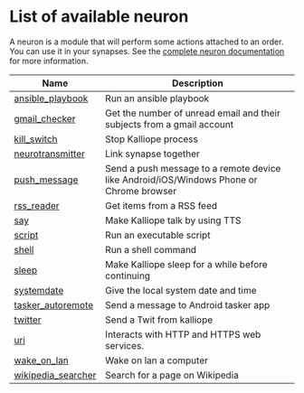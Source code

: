 # List of available neuron

A neuron is a module that will perform some actions attached to an order. You can use it in your synapses. See the [complete neuron documentation](neurons.md) for more information.

| Name                                               | Description                                                                             |
|----------------------------------------------------|-----------------------------------------------------------------------------------------|
| [ansible_playbook](../neurons/ansible_playbook/)   | Run an ansible playbook                                                                 |
| [gmail_checker](../neurons/gmail_checker/)         | Get the number of unread email and their subjects from a gmail account                  |
| [kill_switch](../neurons/kill_switch/)             | Stop Kalliope process                                                                   |
| [neurotransmitter](../neurons/neurotransmitter/)   | Link synapse together                                                                   |
| [push_message](../neurons/push_message/)           | Send a push message to a remote device like Android/iOS/Windows Phone or Chrome browser |
| [rss_reader](../neurons/rss_reader/)               | Get items from a RSS feed                                                               |
| [say](../neurons/say/)                             | Make Kalliope talk by using TTS                                                         |
| [script](../neurons/script/)                       | Run an executable script                                                                |
| [shell](../neurons/shell/)                         | Run a shell command                                                                     |
| [sleep](../neurons/sleep/)                         | Make Kalliope sleep for a while before continuing                                       |
| [systemdate](../neurons/systemdate/)               | Give the local system date and time                                                     |
| [tasker_autoremote](../neurons/tasker_autoremote/) | Send a message to Android tasker app                                                    |
| [twitter](../neurons/twitter/)                     | Send a Twit from kalliope                                                               |
| [uri](../neurons/uri/)                             | Interacts with HTTP and HTTPS web services.                                             |
| [wake_on_lan](../neurons/wake_on_lan/)             | Wake on lan a computer                                                                  |
| [wikipedia_searcher](../neurons/wikipedia/)        | Search for a page on Wikipedia                                                          |

